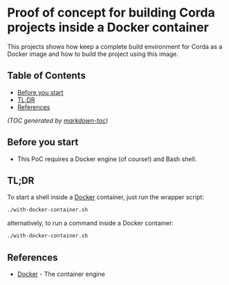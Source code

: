 # Proof of concept for building Corda projects inside a Docker container

This projects shows how keep a complete build environment for Corda as a Docker image and how to build the project
using this image.

## Table of Contents

- [Before you start](#before-you-start)
- [TL;DR](#tldr)
- [References](#references)

_(TOC generated by [markdown-toc](https://github.com/jonschlinkert/markdown-toc))_

Before you start
----------------

* This PoC requires a Docker engine (of course!) and Bash shell.

TL;DR
-----

To start a shell inside a [Docker] container, just run the wrapper script:

```bash
./with-docker-container.sh
```

alternatively, to run a command inside a Docker container:

```bash
./with-docker-container.sh
```

References
----------

* [Docker] - The container engine

[Docker]: https://docs.docker.com/ "Docker unlocks the potential of your organization by giving developers and IT the freedom to build, manage and secure business-critical applications without the fear of technology or infrastructure lock-in."

